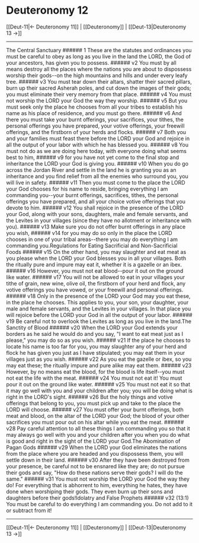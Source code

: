 # Deuteronomy 12

[[Deut-11|← Deuteronomy 11]] | [[Deuteronomy]] | [[Deut-13|Deuteronomy 13 →]]
***

The Central Sanctuary ###### 1 These are the statutes and ordinances you must be careful to obey as long as you live in the land the LORD, the God of your ancestors, has given you to possess. ###### v2 You must by all means destroy all the places where the nations you are about to dispossess worship their gods--on the high mountains and hills and under every leafy tree. ###### v3 You must tear down their altars, shatter their sacred pillars, burn up their sacred Asherah poles, and cut down the images of their gods; you must eliminate their very memory from that place. ###### v4 You must not worship the LORD your God the way they worship. ###### v5 But you must seek only the place he chooses from all your tribes to establish his name as his place of residence, and you must go there. ###### v6 And there you must take your burnt offerings, your sacrifices, your tithes, the personal offerings you have prepared, your votive offerings, your freewill offerings, and the firstborn of your herds and flocks. ###### v7 Both you and your families must feast there before the LORD your God and rejoice in all the output of your labor with which he has blessed you. ###### v8 You must not do as we are doing here today, with everyone doing what seems best to him, ###### v9 for you have not yet come to the final stop and inheritance the LORD your God is giving you. ###### v10 When you do go across the Jordan River and settle in the land he is granting you as an inheritance and you find relief from all the enemies who surround you, you will live in safety. ###### v11 Then you must come to the place the LORD your God chooses for his name to reside, bringing everything I am commanding you--your burnt offerings, sacrifices, tithes, the personal offerings you have prepared, and all your choice votive offerings that you devote to him. ###### v12 You shall rejoice in the presence of the LORD your God, along with your sons, daughters, male and female servants, and the Levites in your villages (since they have no allotment or inheritance with you). ###### v13 Make sure you do not offer burnt offerings in any place you wish, ###### v14 for you may do so only in the place the LORD chooses in one of your tribal areas--there you may do everything I am commanding you.Regulations for Eating Sacrificial and Non-Sacrificial Foods ###### v15 On the other hand, you may slaughter and eat meat as you please when the LORD your God blesses you in all your villages. Both the ritually pure and impure may eat it, whether it is a gazelle or an ibex. ###### v16 However, you must not eat blood--pour it out on the ground like water. ###### v17 You will not be allowed to eat in your villages your tithe of grain, new wine, olive oil, the firstborn of your herd and flock, any votive offerings you have vowed, or your freewill and personal offerings. ###### v18 Only in the presence of the LORD your God may you eat these, in the place he chooses. This applies to you, your son, your daughter, your male and female servants, and the Levites in your villages. In that place you will rejoice before the LORD your God in all the output of your labor. ###### v19 Be careful not to overlook the Levites as long as you live in the land.The Sanctity of Blood ###### v20 When the LORD your God extends your borders as he said he would do and you say, "I want to eat meat just as I please," you may do so as you wish. ###### v21 If the place he chooses to locate his name is too far for you, you may slaughter any of your herd and flock he has given you just as I have stipulated; you may eat them in your villages just as you wish. ###### v22 As you eat the gazelle or ibex, so you may eat these; the ritually impure and pure alike may eat them. ###### v23 However, by no means eat the blood, for the blood is life itself--you must not eat the life with the meat. ###### v24 You must not eat it! You must pour it out on the ground like water. ###### v25 You must not eat it so that it may go well with you and your children after you; you will be doing what is right in the LORD's sight. ###### v26 But the holy things and votive offerings that belong to you, you must pick up and take to the place the LORD will choose. ###### v27 You must offer your burnt offerings, both meat and blood, on the altar of the LORD your God; the blood of your other sacrifices you must pour out on his altar while you eat the meat. ###### v28 Pay careful attention to all these things I am commanding you so that it may always go well with you and your children after you when you do what is good and right in the sight of the LORD your God.The Abomination of Pagan Gods ###### v29 When the LORD your God eliminates the nations from the place where you are headed and you dispossess them, you will settle down in their land. ###### v30 After they have been destroyed from your presence, be careful not to be ensnared like they are; do not pursue their gods and say, "How do these nations serve their gods? I will do the same." ###### v31 You must not worship the LORD your God the way they do! For everything that is abhorrent to him, everything he hates, they have done when worshiping their gods. They even burn up their sons and daughters before their gods!Idolatry and False Prophets ###### v32 (13:1) You must be careful to do everything I am commanding you. Do not add to it or subtract from it!

***
[[Deut-11|← Deuteronomy 11]] | [[Deuteronomy]] | [[Deut-13|Deuteronomy 13 →]]
